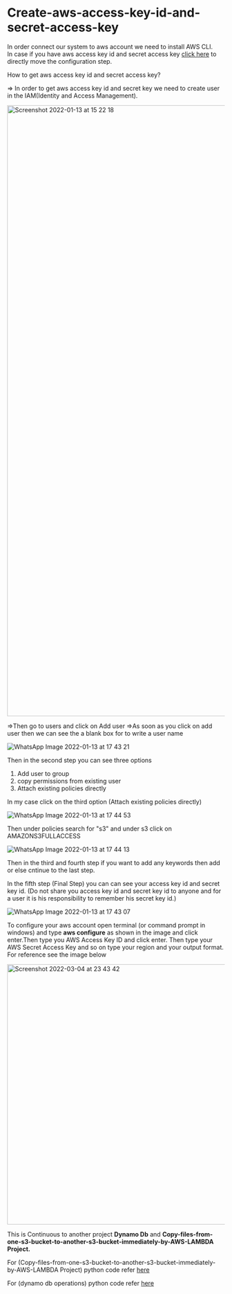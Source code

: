 <h1>Create-aws-access-key-id-and-secret-access-key</h1>




In order connect our system to aws account we need to install AWS CLI. </br>
In case if you have aws access key id and secret access key <a href="#aws_Configure">click here</a> to directly move the configuration step.</br>

How to get aws access key id and secret access key?</br>

=> In order to get aws access key id and secret key we need to create user in the IAM(Identity and Access Management).

<img width="1411" alt="Screenshot 2022-01-13 at 15 22 18" src="https://user-images.githubusercontent.com/58841159/149307445-7f783fb8-a539-4d9d-9c2e-ad6ae1e2700f.png">

=>Then go to users and click on Add user
=>As soon as you click on add user then we can see the a blank box for to write a user name


![WhatsApp Image 2022-01-13 at 17 43 21](https://user-images.githubusercontent.com/58841159/149330024-9da478ef-b981-4988-88f4-f938e581c410.jpeg)


Then in the second step you can see three options 

1) Add user to group
2) copy permissions from existing user
3) Attach existing policies directly

In my case click on the third option (Attach existing policies directly)



![WhatsApp Image 2022-01-13 at 17 44 53](https://user-images.githubusercontent.com/58841159/149330846-818e2277-cda7-4056-8c1f-5e438dac0f7a.jpeg)



Then under policies search for "s3" and under s3 click on AMAZONS3FULLACCESS




![WhatsApp Image 2022-01-13 at 17 44 13](https://user-images.githubusercontent.com/58841159/149331241-1252ea1e-494a-4044-8809-b71e8193fb25.jpeg)


Then in the third and fourth step if you want to add any keywords then add or else cntinue to the last step.</br>

In the fifth step (Final Step) you can  can see your access key id and secret key id.
(Do not share you access key id  and secret key id to anyone and for a user it is his responsibility to remember his secret key id.)




![WhatsApp Image 2022-01-13 at 17 43 07](https://user-images.githubusercontent.com/58841159/149332793-1995b3ea-7c23-4496-9289-fab2609125bd.jpeg)</br>

<div id = "aws_configure"> </div>

To configure your aws account open terminal (or command prompt in windows) and type <strong>aws configure</strong> as shown in the image and click enter.Then type you AWS Access Key ID and click enter. Then type your AWS Secret Access Key and so on type your region and your output format.</br> 
For reference see the image below</br>



<img width="601" alt="Screenshot 2022-03-04 at 23 43 42" src="https://user-images.githubusercontent.com/58841159/156819605-92128009-5edb-43e4-a2b0-75ae91edb613.png">



This is Continuous to another project <strong> Dynamo Db</strong> and <strong>Copy-files-from-one-s3-bucket-to-another-s3-bucket-immediately-by-AWS-LAMBDA Project.</strong></br>

For (Copy-files-from-one-s3-bucket-to-another-s3-bucket-immediately-by-AWS-LAMBDA Project) python code refer [here](https://github.com/surya1527/surya1527-Copy-files-from-one-s3-bucket-to-another-s3-bucket-immediately-by-AWS-LAMBDA) </br>

For (dynamo db operations) python code refer [here](https://github.com/surya1527/Curd-operations-in-dynamodb)</br>
